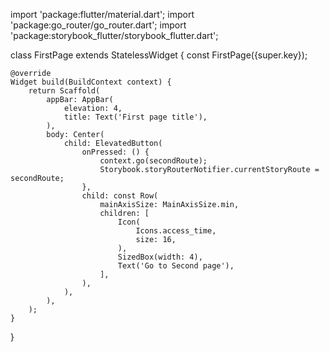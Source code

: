 import 'package:flutter/material.dart';
import 'package:go_router/go_router.dart';
import 'package:storybook_flutter/storybook_flutter.dart';

class FirstPage extends StatelessWidget {
    const FirstPage({super.key});
    
    @override
    Widget build(BuildContext context) {
        return Scaffold(
            appBar: AppBar(
                elevation: 4,
                title: Text('First page title'),
            ),
            body: Center(
                child: ElevatedButton(
                    onPressed: () {
                        context.go(secondRoute);
                        Storybook.storyRouterNotifier.currentStoryRoute = secondRoute;
                    },
                    child: const Row(
                        mainAxisSize: MainAxisSize.min,
                        children: [
                            Icon(
                                Icons.access_time,
                                size: 16,
                            ),
                            SizedBox(width: 4),
                            Text('Go to Second page'),
                        ],
                    ),
                ),
            ),
        );
    }
}